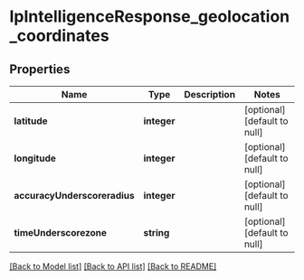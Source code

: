 # IpIntelligenceResponse_geolocation_coordinates

## Properties
Name | Type | Description | Notes
------------ | ------------- | ------------- | -------------
**latitude** | **integer** |  | [optional] [default to null]
**longitude** | **integer** |  | [optional] [default to null]
**accuracyUnderscoreradius** | **integer** |  | [optional] [default to null]
**timeUnderscorezone** | **string** |  | [optional] [default to null]

[[Back to Model list]](../README.md#documentation-for-models) [[Back to API list]](../README.md#documentation-for-api-endpoints) [[Back to README]](../README.md)


